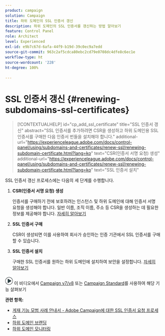 ```yaml
---
product: campaign
solution: Campaign
title: 하위 도메인의 SSL 인증서 갱신
description: 하위 도메인의 SSL 인증서를 갱신하는 방법 알아보기
feature: Control Panel
role: Architect
level: Experienced
exl-id: e9b7c67d-6afa-44f9-b19d-39c0ec9a7edd
source-git-commit: 963c2af5cdca80ebc2cd79e0708dc4dfe8c6ec1e
workflow-type: ht
source-wordcount: '228'
ht-degree: 100%

---
```


# SSL 인증서 갱신 {#renewing-subdomains-ssl-certificates}

>[!CONTEXTUALHELP]
>id="cp_add_ssl_certificate"
>title="SSL 인증서 갱신"
>abstract="SSL 인증서를 추가하려면 CSR을 생성하고 하위 도메인용 SSL 인증서를 구매한 다음 인증서 번들을 설치해야 합니다."
>additional-url="https://experienceleague.adobe.com/docs/control-panel/using/subdomains-and-certificates/renew-ssl/renewing-subdomain-certificate.html?lang=ko" text="CSR(인증서 서명 요청) 생성"
>additional-url="https://experienceleague.adobe.com/docs/control-panel/using/subdomains-and-certificates/renew-ssl/renewing-subdomain-certificate.html?lang=ko" text="SSL 인증서 설치"

SSL 인증서 갱신 프로세스에는 다음의 세 단계를 수행합니다.

1. **CSR(인증서 서명 요청) 생성**

   인증서를 구매하기 전에 보호하려는 인스턴스 및 하위 도메인에 대해 인증서 서명 요청을 생성해야 합니다.  일반 이름, 조직 이름, 주소 등 CSR을 생성하는 데 필요한 정보를 제공해야 합니다. [자세히 알아보기](generate-csr.md)

1. **SSL 인증서 구매**

   CSR이 생성되면 이를 사용하여 회사가 승인하는 인증 기관에서 SSL 인증서를 구매할 수 있습니다.

1. **SSL 인증서 설치**

   구매한 SSL 인증서를 원하는 하위 도메인에 설치하여 보안을 설정합니다. [자세히 알아보기](install-ssl-certificate.md)

![](assets/do-not-localize/how-to-video.png) 이 비디오에서 [Campaign v7/v8](https://experienceleague.adobe.com/docs/campaign-classic-learn/control-panel/subdomains-and-certificates/adding-ssl-certificates.html?lang=ko) 또는 [Campaign Standard](https://experienceleague.adobe.com/docs/campaign-standard-learn/control-panel/subdomains-and-certificates/adding-ssl-certificates.html?lang=ko)를 사용하여 해당 기능 살펴보기

**관련 항목:**

* [게재 기능 모범 사례 안내서 - Adobe Campaign에 대한 SSL 인증서 요청 프로세스](https://experienceleague.adobe.com/docs/deliverability-learn/deliverability-best-practice-guide/additional-resources/campaign/ac-ssl-certificate-request.html?lang=ko)
* [하위 도메인 브랜딩](../../subdomains-certificates/using/subdomains-branding.md)
* [하위 도메인 모니터링](../../subdomains-certificates/using/monitoring-subdomains.md)
